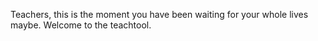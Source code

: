 Teachers, this is the moment you have been waiting for your whole lives maybe. Welcome to the teachtool.
